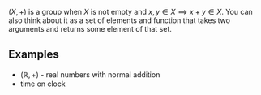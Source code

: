 $(X, +)$ is a group when $X$ is not empty and $x,y \in X \implies x + y \in X$. You can also think about it as a set of elements and function that takes two arguments and returns some element of that set.

## Examples
- $(\mathbb{R}, +)$ - real numbers with normal addition
- time on clock